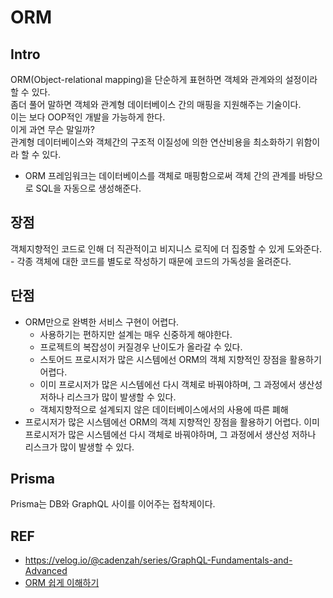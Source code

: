 # ORM

## Intro
ORM(Object-relational mapping)을 단순하게 표현하면 객체와 관계와의 설정이라 할 수 있다.  
좀더 풀어 말하면 객체와 관계형 데이터베이스 간의 매핑을 지원해주는 기술이다.  
이는 보다 OOP적인 개발을 가능하게 한다.  
이게 과연 무슨 말일까?  
관계형 데이터베이스와 객체간의 구조적 이질성에 의한 연산비용을 최소화하기 위함이라 할 수 있다.  


- ORM 프레임워크는 데이터베이스를 객체로 매핑함으로써 객체 간의 관계를 바탕으로 SQL을 자동으로 생성해준다.

## 장점
객체지향적인 코드로 인해 더 직관적이고 비지니스 로직에 더 집중할 수 있게 도와준다.  
    - 각종 객체에 대한 코드를 별도로 작성하기 때문에 코드의 가독성을 올려준다.


## 단점
- ORM만으로 완벽한 서비스 구현이 어렵다.
    - 사용하기는 편하지만 설계는 매우 신중하게 해야한다.
    - 프로젝트의 복잡성이 커질경우 난이도가 올라갈 수 있다.
    - 스토어드 프로시저가 많은 시스템에선 ORM의 객체 지향적인 장점을 활용하기 어렵다.
    - 이미 프로시저가 많은 시스템에선 다시 객체로 바꿔야하며, 그 과정에서 생산성 저하나 리스크가 많이 발생할 수 있다.
    - 객체지향적으로 설계되지 않은 데이터베이스에서의 사용에 따른 폐해
- 프로시저가 많은 시스템에선 ORM의 객체 지향적인 장점을 활용하기 어렵다.
이미 프로시저가 많은 시스템에선 다시 객체로 바꿔야하며, 그 과정에서 생산성 저하나 리스크가 많이 발생할 수 있다.

## Prisma
Prisma는 DB와 GraphQL 사이를 이어주는 접착제이다.

## REF
- https://velog.io/@cadenzah/series/GraphQL-Fundamentals-and-Advanced
- [ORM 쉽게 이해하기](https://digest1.tistory.com/6)